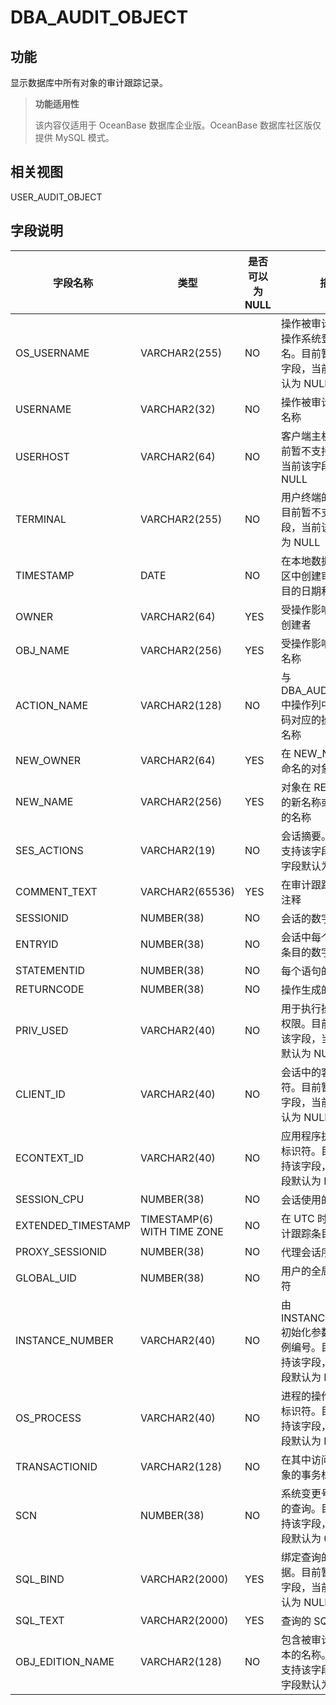 DBA_AUDIT_OBJECT 
=====================================

功能 
-----------

显示数据库中所有对象的审计跟踪记录。

> **功能适用性**
>
> 该内容仅适用于 OceanBase 数据库企业版。OceanBase 数据库社区版仅提供 MySQL 模式。

相关视图 
-------------

USER_AUDIT_OBJECT

  




字段说明 
-------------



|      **字段名称**      |           **类型**            | **是否可以为 NULL** |                        **描述**                         |
|--------------------|-----------------------------|----------------|-------------------------------------------------------|
| OS_USERNAME        | VARCHAR2(255)               | NO             | 操作被审计的用户的操作系统登录用户名。目前暂不支持该字段，当前该字段默认为 NULL            |
| USERNAME           | VARCHAR2(32)                | NO             | 操作被审计的用户的名称                                           |
| USERHOST           | VARCHAR2(64)                | NO             | 客户端主机名称。目前暂不支持该字段，当前该字段默认为 NULL                       |
| TERMINAL           | VARCHAR2(255)               | NO             | 用户终端的标识符。目前暂不支持该字段，当前该字段默认为 NULL                      |
| TIMESTAMP          | DATE                        | NO             | 在本地数据库会话时区中创建审计跟踪条目的日期和时间                             |
| OWNER              | VARCHAR2(64)                | YES            | 受操作影响的对象的创建者                                          |
| OBJ_NAME           | VARCHAR2(256)               | YES            | 受操作影响的对象的名称                                           |
| ACTION_NAME        | VARCHAR2(128)               | NO             | 与 DBA_AUDIT_TRAIL 中操作列中的数字代码对应的操作类型的名称                |
| NEW_OWNER          | VARCHAR2(64)                | YES            | 在 NEW_NAME 列中命名的对象的所有者                                |
| NEW_NAME           | VARCHAR2(256)               | YES            | 对象在 RENAME 之后的新名称或基础对象的名称                             |
| SES_ACTIONS        | VARCHAR2(19)                | NO             | 会话摘要。目前暂不支持该字段，当前该字段默认为 NULL                          |
| COMMENT_TEXT       | VARCHAR2(65536)             | YES            | 在审计跟踪上的文本注释                                           |
| SESSIONID          | NUMBER(38)                  | NO             | 会话的数字 ID                                              |
| ENTRYID            | NUMBER(38)                  | NO             | 会话中每个审计跟踪条目的数字 ID                                     |
| STATEMENTID        | NUMBER(38)                  | NO             | 每个语句的数字 ID                                            |
| RETURNCODE         | NUMBER(38)                  | NO             | 操作生成的错误代码                                             |
| PRIV_USED          | VARCHAR2(40)                | NO             | 用于执行操作的系统权限。目前暂不支持该字段，当前该字段默认为 NULL                   |
| CLIENT_ID          | VARCHAR2(40)                | NO             | 会话中的客户端标识符。目前暂不支持该字段，当前该字段默认为 NULL                    |
| ECONTEXT_ID        | VARCHAR2(40)                | NO             | 应用程序执行上下文标识符。目前暂不支持该字段，当前该字段默认为 NULL                  |
| SESSION_CPU        | NUMBER(38)                  | NO             | 会话使用的 CPU 时间                                          |
| EXTENDED_TIMESTAMP | TIMESTAMP(6) WITH TIME ZONE | NO             | 在 UTC 时区中创建审计跟踪条目的时间戳                                 |
| PROXY_SESSIONID    | NUMBER(38)                  | NO             | 代理会话序列号                                               |
| GLOBAL_UID         | NUMBER(38)                  | NO             | 用户的全局用户标识符                                            |
| INSTANCE_NUMBER    | VARCHAR2(40)                | NO             | 由 INSTANCE_NUMBER初始化参数指定的实例编号。目前暂不支持该字段，当前该字段默认为 NULL |
| OS_PROCESS         | VARCHAR2(40)                | NO             | 进程的操作系统进程标识符。目前暂不支持该字段，当前该字段默认为 NULL                  |
| TRANSACTIONID      | VARCHAR2(128)               | NO             | 在其中访问或修改对象的事务标识符                                      |
| SCN                | NUMBER(38)                  | NO             | 系统变更号（SCN）的查询。目前暂不支持该字段，当前该字段默认为 0                    |
| SQL_BIND           | VARCHAR2(2000)              | YES            | 绑定查询的变量数据。目前暂不支持该字段，当前该字段默认为 NULL                     |
| SQL_TEXT           | VARCHAR2(2000)              | YES            | 查询的 SQL 文本                                            |
| OBJ_EDITION_NAME   | VARCHAR2(128)               | NO             | 包含被审计对象的版本的名称。目前暂不支持该字段，当前该字段默认为 NULL                 |


